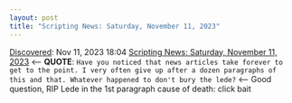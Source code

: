 ```yaml
---
layout: post
title: "Scripting News: Saturday, November 11, 2023"
---
```

[Discovered](http://rolandtanglao.com/2020/07/29/p1-blogthis-checkvist-list-links-to-blog/): Nov 11, 2023 18:04 [Scripting News: Saturday, November 11, 2023](http://scripting.com/2023/11/11.html#a140836) <-- **QUOTE**: `Have you noticed that news articles take forever to get to the point. I very often give up after a dozen paragraphs of this and that. Whatever happened to don't bury the lede?` <-- Good question, RIP Lede in the 1st paragraph cause of death: click bait

